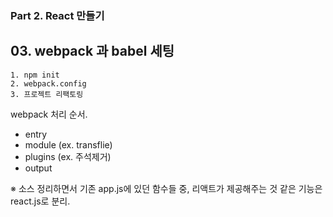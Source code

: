 ### Part 2. React 만들기

## 03. webpack 과 babel 세팅

```
1. npm init
2. webpack.config
3. 프로젝트 리팩토링
```

webpack 처리 순서.

- entry
- module (ex. transflie)
- plugins (ex. 주석제거)
- output

※ 소스 정리하면서 기존 app.js에 있던 함수들 중, 리액트가 제공해주는 것 같은 기능은 react.js로 분리.
